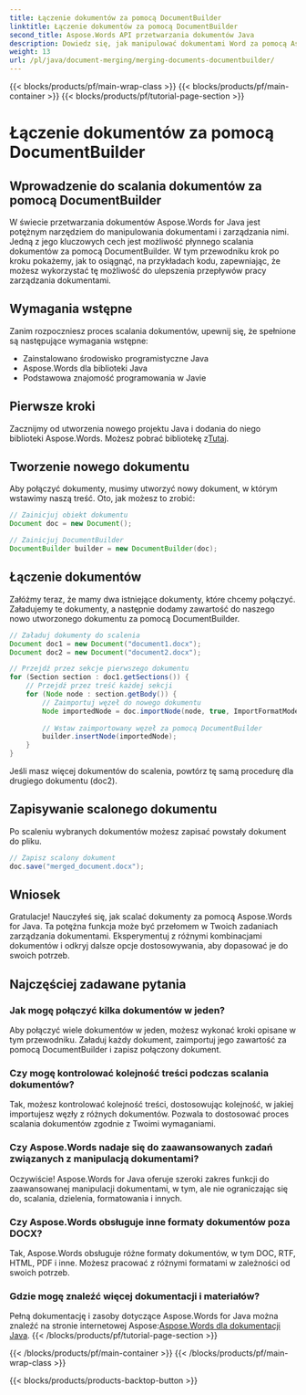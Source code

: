 ```yaml
---
title: Łączenie dokumentów za pomocą DocumentBuilder
linktitle: Łączenie dokumentów za pomocą DocumentBuilder
second_title: Aspose.Words API przetwarzania dokumentów Java
description: Dowiedz się, jak manipulować dokumentami Word za pomocą Aspose.Words dla Java. Twórz, edytuj, scalaj i konwertuj dokumenty programowo w Javie.
weight: 13
url: /pl/java/document-merging/merging-documents-documentbuilder/
---
```


{{< blocks/products/pf/main-wrap-class >}}
{{< blocks/products/pf/main-container >}}
{{< blocks/products/pf/tutorial-page-section >}}

# Łączenie dokumentów za pomocą DocumentBuilder


## Wprowadzenie do scalania dokumentów za pomocą DocumentBuilder

W świecie przetwarzania dokumentów Aspose.Words for Java jest potężnym narzędziem do manipulowania dokumentami i zarządzania nimi. Jedną z jego kluczowych cech jest możliwość płynnego scalania dokumentów za pomocą DocumentBuilder. W tym przewodniku krok po kroku pokażemy, jak to osiągnąć, na przykładach kodu, zapewniając, że możesz wykorzystać tę możliwość do ulepszenia przepływów pracy zarządzania dokumentami.

## Wymagania wstępne

Zanim rozpoczniesz proces scalania dokumentów, upewnij się, że spełnione są następujące wymagania wstępne:

- Zainstalowano środowisko programistyczne Java
- Aspose.Words dla biblioteki Java
- Podstawowa znajomość programowania w Javie

## Pierwsze kroki

 Zacznijmy od utworzenia nowego projektu Java i dodania do niego biblioteki Aspose.Words. Możesz pobrać bibliotekę z[Tutaj](https://releases.aspose.com/words/java/).

## Tworzenie nowego dokumentu

Aby połączyć dokumenty, musimy utworzyć nowy dokument, w którym wstawimy naszą treść. Oto, jak możesz to zrobić:

```java
// Zainicjuj obiekt dokumentu
Document doc = new Document();

// Zainicjuj DocumentBuilder
DocumentBuilder builder = new DocumentBuilder(doc);
```

## Łączenie dokumentów

Załóżmy teraz, że mamy dwa istniejące dokumenty, które chcemy połączyć. Załadujemy te dokumenty, a następnie dodamy zawartość do naszego nowo utworzonego dokumentu za pomocą DocumentBuilder.

```java
// Załaduj dokumenty do scalenia
Document doc1 = new Document("document1.docx");
Document doc2 = new Document("document2.docx");

// Przejdź przez sekcje pierwszego dokumentu
for (Section section : doc1.getSections()) {
    // Przejdź przez treść każdej sekcji
    for (Node node : section.getBody()) {
        // Zaimportuj węzeł do nowego dokumentu
        Node importedNode = doc.importNode(node, true, ImportFormatMode.KEEP_SOURCE_FORMATTING);
        
        // Wstaw zaimportowany węzeł za pomocą DocumentBuilder
        builder.insertNode(importedNode);
    }
}
```

Jeśli masz więcej dokumentów do scalenia, powtórz tę samą procedurę dla drugiego dokumentu (doc2).

## Zapisywanie scalonego dokumentu

Po scaleniu wybranych dokumentów możesz zapisać powstały dokument do pliku.

```java
// Zapisz scalony dokument
doc.save("merged_document.docx");
```

## Wniosek

Gratulacje! Nauczyłeś się, jak scalać dokumenty za pomocą Aspose.Words for Java. Ta potężna funkcja może być przełomem w Twoich zadaniach zarządzania dokumentami. Eksperymentuj z różnymi kombinacjami dokumentów i odkryj dalsze opcje dostosowywania, aby dopasować je do swoich potrzeb.

## Najczęściej zadawane pytania

### Jak mogę połączyć kilka dokumentów w jeden?

Aby połączyć wiele dokumentów w jeden, możesz wykonać kroki opisane w tym przewodniku. Załaduj każdy dokument, zaimportuj jego zawartość za pomocą DocumentBuilder i zapisz połączony dokument.

### Czy mogę kontrolować kolejność treści podczas scalania dokumentów?

Tak, możesz kontrolować kolejność treści, dostosowując kolejność, w jakiej importujesz węzły z różnych dokumentów. Pozwala to dostosować proces scalania dokumentów zgodnie z Twoimi wymaganiami.

### Czy Aspose.Words nadaje się do zaawansowanych zadań związanych z manipulacją dokumentami?

Oczywiście! Aspose.Words for Java oferuje szeroki zakres funkcji do zaawansowanej manipulacji dokumentami, w tym, ale nie ograniczając się do, scalania, dzielenia, formatowania i innych.

### Czy Aspose.Words obsługuje inne formaty dokumentów poza DOCX?

Tak, Aspose.Words obsługuje różne formaty dokumentów, w tym DOC, RTF, HTML, PDF i inne. Możesz pracować z różnymi formatami w zależności od swoich potrzeb.

### Gdzie mogę znaleźć więcej dokumentacji i materiałów?

 Pełną dokumentację i zasoby dotyczące Aspose.Words for Java można znaleźć na stronie internetowej Aspose:[Aspose.Words dla dokumentacji Java](https://reference.aspose.com/words/java/).
{{< /blocks/products/pf/tutorial-page-section >}}

{{< /blocks/products/pf/main-container >}}
{{< /blocks/products/pf/main-wrap-class >}}

{{< blocks/products/products-backtop-button >}}
